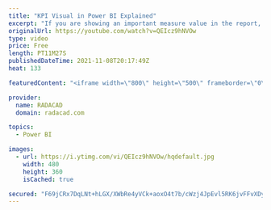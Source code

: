 ```yaml
---
title: "KPI Visual in Power BI Explained"
excerpt: "If you are showing an important measure value in the report, and you want to compare it with a target and see if it meets the target or not, The KPI visual comes in handy. The KPI Visual’s behavior, however, might be a bit hard to understand, In this article and video, I explained how this visual works,"
originalUrl: https://youtube.com/watch?v=QEIcz9hNVOw
type: video
price: Free
length: PT11M27S
publishedDateTime: 2021-11-08T20:17:49Z
heat: 133

featuredContent: "<iframe width=\"800\" height=\"500\" frameborder=\"0\" src=\"https://www.youtube.com/embed/QEIcz9hNVOw\" allow=\"accelerometer; autoplay; encrypted-media; gyroscope; picture-in-picture\" allowfullscreen></iframe>"

provider:
  name: RADACAD
  domain: radacad.com

topics:
  - Power BI

images:
  - url: https://i.ytimg.com/vi/QEIcz9hNVOw/hqdefault.jpg
    width: 480
    height: 360
    isCached: true

secured: "F69jCRx7DqLNt+hLGX/XWbRe4yVCk+aoxO4t7b/cWzj4JpEvl5RK6jvFFvXDynhTHTiaesX0b/6Dou1ObWiw6eFoEyDeRKnY3bfJdj+SWEfIKpKIz8f9WlrpDILA8ygfqAQw/4OyF3RjhANVhfBJE6EjQXbfuP5Xu9TDP86oqp5s4tVzLVM+1aL33KZatH4WXAquwJHsXZHjQFuzHa7WNNu6d04ErRHozWCkmzvgWNFvZ4zfNGWnOtpKNGglM4NUepzHuJrMaT35Da+e45EQq47c06BY1VZeiWCOI3ob1tD/DouR7SbDUfXgX2tKAr5p3p/Gsh4+SGFgsCdqUKwl7VMFhBNiGSCu0L6BPq2qm7P0h1eSdMIAmcKIMjPqRCHKbIiHLaqQqiC5dvOW72dnZLltKeXPUu4Iqoe1mj6NXak=;I1ItrMKwR31vqpFF2w1phg=="
---
```


